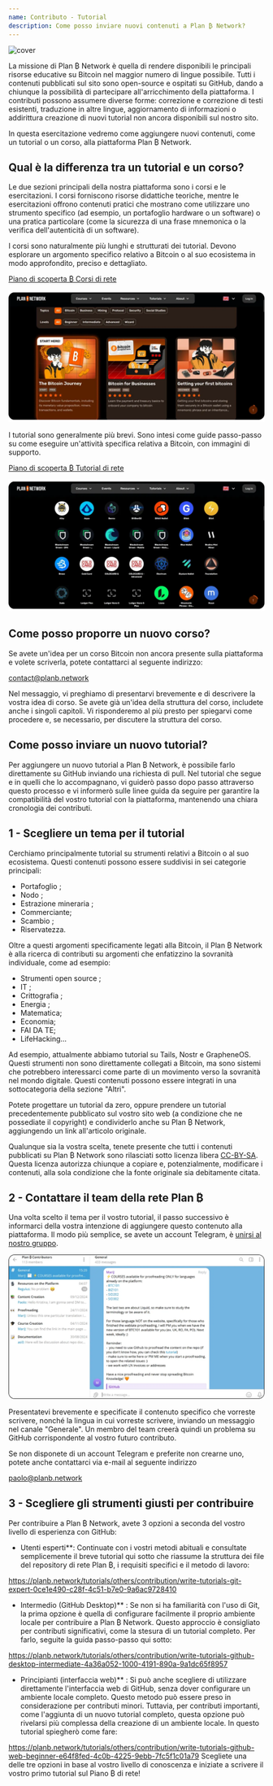 ```yaml
---
name: Contributo - Tutorial
description: Come posso inviare nuovi contenuti a Plan ₿ Network?
---
```

![cover](assets/cover.webp)

La missione di Plan ₿ Network è quella di rendere disponibili le principali risorse educative su Bitcoin nel maggior numero di lingue possibile. Tutti i contenuti pubblicati sul sito sono open-source e ospitati su GitHub, dando a chiunque la possibilità di partecipare all'arricchimento della piattaforma. I contributi possono assumere diverse forme: correzione e correzione di testi esistenti, traduzione in altre lingue, aggiornamento di informazioni o addirittura creazione di nuovi tutorial non ancora disponibili sul nostro sito.

In questa esercitazione vedremo come aggiungere nuovi contenuti, come un tutorial o un corso, alla piattaforma Plan ₿ Network.

## Qual è la differenza tra un tutorial e un corso?

Le due sezioni principali della nostra piattaforma sono i corsi e le esercitazioni. I corsi forniscono risorse didattiche teoriche, mentre le esercitazioni offrono contenuti pratici che mostrano come utilizzare uno strumento specifico (ad esempio, un portafoglio hardware o un software) o una pratica particolare (come la sicurezza di una frase mnemonica o la verifica dell'autenticità di un software).

I corsi sono naturalmente più lunghi e strutturati dei tutorial. Devono esplorare un argomento specifico relativo a Bitcoin o al suo ecosistema in modo approfondito, preciso e dettagliato.

[Piano di scoperta ₿ Corsi di rete](https://planb.network/courses)

![TUTO](assets/fr/37.webp)

I tutorial sono generalmente più brevi. Sono intesi come guide passo-passo su come eseguire un'attività specifica relativa a Bitcoin, con immagini di supporto.

[Piano di scoperta ₿ Tutorial di rete](https://planb.network/tutorials)

![TUTO](assets/fr/38.webp)

## Come posso proporre un nuovo corso?

Se avete un'idea per un corso Bitcoin non ancora presente sulla piattaforma e volete scriverla, potete contattarci al seguente indirizzo:

contact@planb.network

Nel messaggio, vi preghiamo di presentarvi brevemente e di descrivere la vostra idea di corso. Se avete già un'idea della struttura del corso, includete anche i singoli capitoli. Vi risponderemo al più presto per spiegarvi come procedere e, se necessario, per discutere la struttura del corso.

## Come posso inviare un nuovo tutorial?

Per aggiungere un nuovo tutorial a Plan ₿ Network, è possibile farlo direttamente su GitHub inviando una richiesta di pull. Nel tutorial che segue e in quelli che lo accompagnano, vi guiderò passo dopo passo attraverso questo processo e vi informerò sulle linee guida da seguire per garantire la compatibilità del vostro tutorial con la piattaforma, mantenendo una chiara cronologia dei contributi.

## 1 - Scegliere un tema per il tutorial

Cerchiamo principalmente tutorial su strumenti relativi a Bitcoin o al suo ecosistema. Questi contenuti possono essere suddivisi in sei categorie principali:


- Portafoglio ;
- Nodo ;
- Estrazione mineraria ;
- Commerciante;
- Scambio ;
- Riservatezza.

Oltre a questi argomenti specificamente legati alla Bitcoin, il Plan ₿ Network è alla ricerca di contributi su argomenti che enfatizzino la sovranità individuale, come ad esempio:


- Strumenti open source ;
- IT ;
- Crittografia ;
- Energia ;
- Matematica;
- Economia;
- FAI DA TE;
- LifeHacking...

Ad esempio, attualmente abbiamo tutorial su Tails, Nostr e GrapheneOS. Questi strumenti non sono direttamente collegati a Bitcoin, ma sono sistemi che potrebbero interessarci come parte di un movimento verso la sovranità nel mondo digitale. Questi contenuti possono essere integrati in una sottocategoria della sezione "Altri".

Potete progettare un tutorial da zero, oppure prendere un tutorial precedentemente pubblicato sul vostro sito web (a condizione che ne possediate il copyright) e condividerlo anche su Plan ₿ Network, aggiungendo un link all'articolo originale.

Qualunque sia la vostra scelta, tenete presente che tutti i contenuti pubblicati su Plan ₿ Network sono rilasciati sotto licenza libera [CC-BY-SA](https://creativecommons.org/licenses/by-sa/4.0/). Questa licenza autorizza chiunque a copiare e, potenzialmente, modificare i contenuti, alla sola condizione che la fonte originale sia debitamente citata.

## 2 - Contattare il team della rete Plan ₿

Una volta scelto il tema per il vostro tutorial, il passo successivo è informarci della vostra intenzione di aggiungere questo contenuto alla piattaforma. Il modo più semplice, se avete un account Telegram, è [unirsi al nostro gruppo](https://t.me/PlanBNetwork_ContentBuilder).

![TUTO](assets/fr/39.webp)

Presentatevi brevemente e specificate il contenuto specifico che vorreste scrivere, nonché la lingua in cui vorreste scrivere, inviando un messaggio nel canale "Generale". Un membro del team creerà quindi un problema su GitHub corrispondente al vostro futuro contributo.

Se non disponete di un account Telegram e preferite non crearne uno, potete anche contattarci via e-mail al seguente indirizzo

paolo@planb.network

## 3 - Scegliere gli strumenti giusti per contribuire

Per contribuire a Plan ₿ Network, avete 3 opzioni a seconda del vostro livello di esperienza con GitHub:


- Utenti esperti**: Continuate con i vostri metodi abituali e consultate semplicemente il breve tutorial qui sotto che riassume la struttura dei file del repository di rete Plan ₿, i requisiti specifici e il metodo di lavoro:

https://planb.network/tutorials/others/contribution/write-tutorials-git-expert-0ce1e490-c28f-4c51-b7e0-9a6ac9728410

- Intermedio (GitHub Desktop)** : Se non si ha familiarità con l'uso di Git, la prima opzione è quella di configurare facilmente il proprio ambiente locale per contribuire a Plan ₿ Network. Questo approccio è consigliato per contributi significativi, come la stesura di un tutorial completo. Per farlo, seguite la guida passo-passo qui sotto:

https://planb.network/tutorials/others/contribution/write-tutorials-github-desktop-intermediate-4a36a052-1000-4191-890a-9a1dc65f8957

- Principianti (interfaccia web)** : Si può anche scegliere di utilizzare direttamente l'interfaccia web di GitHub, senza dover configurare un ambiente locale completo. Questo metodo può essere preso in considerazione per contributi minori. Tuttavia, per contributi importanti, come l'aggiunta di un nuovo tutorial completo, questa opzione può rivelarsi più complessa della creazione di un ambiente locale. In questo tutorial spiegherò come fare:

https://planb.network/tutorials/others/contribution/write-tutorials-github-web-beginner-e64f8fed-4c0b-4225-9ebb-7fc5f1c01a79
Scegliete una delle tre opzioni in base al vostro livello di conoscenza e iniziate a scrivere il vostro primo tutorial sul Piano ₿ di rete!